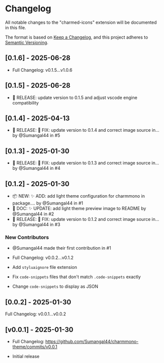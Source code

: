 # Changelog

All notable changes to the "charmed-icons" extension will be documented in this file.

The format is based on [Keep a Changelog](https://keepachangelog.com/en/1.1.0/),
and this project adheres to [Semantic Versioning](https://semver.org/spec/v2.0.0.html).


## [0.1.6] - 2025-06-28
- Full Changelog: v0.1.5...v1.0.6

## [0.1.5] - 2025-06-28
- 🚀 RELEASE: update version to 0.1.5 and adjust vscode engine compatibility

## [0.1.4] - 2025-04-13
- 🚀 RELEASE: 🐛 FIX: update version to 0.1.4 and correct image source in… by @Sumangal44 in #5

## [0.1.3] - 2025-01-30
- 🚀 RELEASE: 🐛 FIX: update version to 0.1.3 and correct image source in… by @Sumangal44 in #4

## [0.1.2] - 2025-01-30
- 📦 NEW: ✨ ADD: add light theme configuration for charmmono in package.… by @Sumangal44 in #1
- 📖 DOC: ✨ UPDATE: add light theme preview image to README by @Sumangal44 in #2
- 🚀 RELEASE: 🐛 FIX: update version to 0.1.2 and correct image source in… by @Sumangal44 in #3
### New Contributors
- @Sumangal44 made their first contribution in #1
- Full Changelog: v0.0.2...v0.1.2

- Add `styluaignore` file extension
- Fix `code-snippets` files that don't match `.code-snippets` exactly
- Change `code-snippets` to display as JSON



## [0.0.2] - 2025-01-30
Full Changelog: v0.0.1...v0.0.2



## [v0.0.1] - 2025-01-30
-  Full Changelog: https://github.com/Sumangal44/charmmono-theme/commits/v0.0.1

- Initial release